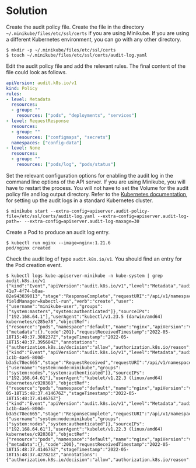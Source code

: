 # Solution

Create the audit policy file. Create the file in the directory `~/.minikube/files/etc/ssl/certs` if you are using Minikube. If you are using a different Kubernetes environment, you can go with any other directory.

```
$ mkdir -p ~/.minikube/files/etc/ssl/certs
$ touch ~/.minikube/files/etc/ssl/certs/audit-log.yaml
```

Edit the audit policy file and add the relevant rules. The final content of the file could look as follows.

```yaml
apiVersion: audit.k8s.io/v1
kind: Policy
rules:
- level: Metadata
  resources:
  - group: ""
    resources: ["pods", "deployments", "services"]
- level: RequestResponse
  resources:
  - group: ""
    resources: ["configmaps", "secrets"]
  namespaces: ["config-data"]
- level: None
  resources:
  - group: ""
    resources: ["pods/log", "pods/status"]
```

Set the relevant configuration options for enabling the audit log in the command line options of the API server. If you are using Minikube, you will have to restart the process. You will not have to set the Volume for the audit policy file and log output directory. Refer to the [Kubernetes documentation](https://kubernetes.io/docs/tasks/debug/debug-cluster/audit/#log-backend), for setting up the audit logs in a standard Kubernetes cluster.

```
$ minikube start --extra-config=apiserver.audit-policy-file=/etc/ssl/certs/audit-log.yaml --extra-config=apiserver.audit-log-path=- --extra-config=apiserver.audit-log-maxage=30
```

Create a Pod to produce an audit log entry.

```
$ kubectl run nginx --image=nginx:1.21.6
pod/nginx created
```

Check the audit log of type `audit.k8s.io/v1`. You should find an entry for the Pod creation event.

```
$ kubectl logs kube-apiserver-minikube -n kube-system | grep audit.k8s.io/v1
{"kind":"Event","apiVersion":"audit.k8s.io/v1","level":"Metadata","auditID":"6c3b62fc-41e7-4f74-b8aa-82e943039013","stage":"ResponseComplete","requestURI":"/api/v1/namespaces/default/pods?fieldManager=kubectl-run","verb":"create","user":{"username":"minikube-user","groups":["system:masters","system:authenticated"]},"sourceIPs":["192.168.64.1"],"userAgent":"kubectl/v1.23.5 (darwin/amd64) kubernetes/c285e78","objectRef":{"resource":"pods","namespace":"default","name":"nginx","apiVersion":"v1"},"responseStatus":{"metadata":{},"code":201},"requestReceivedTimestamp":"2022-05-18T15:48:37.388237Z","stageTimestamp":"2022-05-18T15:48:37.395604Z","annotations":{"authorization.k8s.io/decision":"allow","authorization.k8s.io/reason":""}}
{"kind":"Event","apiVersion":"audit.k8s.io/v1","level":"Metadata","auditID":"3afbcd1e-1c1b-4ae5-800d-b3a5c78ec665","stage":"RequestReceived","requestURI":"/api/v1/namespaces/default/pods/nginx","verb":"get","user":{"username":"system:node:minikube","groups":["system:nodes","system:authenticated"]},"sourceIPs":["192.168.64.61"],"userAgent":"kubelet/v1.22.3 (linux/amd64) kubernetes/c920368","objectRef":{"resource":"pods","namespace":"default","name":"nginx","apiVersion":"v1"},"requestReceivedTimestamp":"2022-05-18T15:48:37.414676Z","stageTimestamp":"2022-05-18T15:48:37.414676Z"}
{"kind":"Event","apiVersion":"audit.k8s.io/v1","level":"Metadata","auditID":"3afbcd1e-1c1b-4ae5-800d-b3a5c78ec665","stage":"ResponseComplete","requestURI":"/api/v1/namespaces/default/pods/nginx","verb":"get","user":{"username":"system:node:minikube","groups":["system:nodes","system:authenticated"]},"sourceIPs":["192.168.64.61"],"userAgent":"kubelet/v1.22.3 (linux/amd64) kubernetes/c920368","objectRef":{"resource":"pods","namespace":"default","name":"nginx","apiVersion":"v1"},"responseStatus":{"metadata":{},"code":200},"requestReceivedTimestamp":"2022-05-18T15:48:37.414676Z","stageTimestamp":"2022-05-18T15:48:37.427821Z","annotations":{"authorization.k8s.io/decision":"allow","authorization.k8s.io/reason":""}}
```